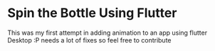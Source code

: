 # Spin the Bottle Using Flutter 
This was my first attempt in adding animation to an app using flutter Desktop :P
needs a lot of fixes so feel free to contribute

